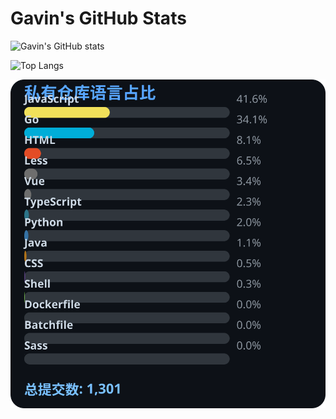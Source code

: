 # Gavin's GitHub Stats

![Gavin's GitHub stats](https://github-readme-stats.vercel.app/api?username=gavinhaydy&show_icons=true&theme=tokyonight)

![Top Langs](https://github-readme-stats.vercel.app/api/top-langs/?username=gavinhaydy&layout=compact)













































































<!-- PRIVATE_STATS_START -->
![私有仓库统计](./.github/private-stats.svg)
<!-- PRIVATE_STATS_END -->













































































